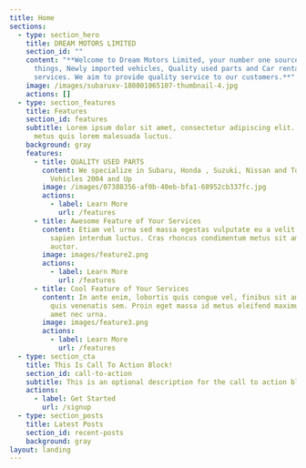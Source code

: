 ```yaml
---
title: Home
sections:
  - type: section_hero
    title: DREAM MOTORS LIMITED
    section_id: ""
    content: "**Welcome to Dream Motors Limited, your number one source for all
      things, Newly imported vehicles, Quality used parts and Car rental
      services. We aim to provide quality service to our customers.**"
    image: /images/subaruxv-180801065107-thumbnail-4.jpg
    actions: []
  - type: section_features
    title: Features
    section_id: features
    subtitle: Lorem ipsum dolor sit amet, consectetur adipiscing elit. Nullam a
      metus quis lorem malesuada luctus.
    background: gray
    features:
      - title: QUALITY USED PARTS
        content: We specialize in Subaru, Honda , Suzuki, Nissan and Toyota Parts for
          Vehicles 2004 and Up
        image: /images/07388356-af0b-40eb-bfa1-68952cb337fc.jpg
        actions:
          - label: Learn More
            url: /features
      - title: Awesome Feature of Your Services
        content: Etiam vel urna sed massa egestas vulputate eu a velit. Sed ut nisl nec
          sapien interdum luctus. Cras rhoncus condimentum metus sit amet
          auctor.
        image: images/feature2.png
        actions:
          - label: Learn More
            url: /features
      - title: Cool Feature of Your Services
        content: In ante enim, lobortis quis congue vel, finibus sit amet mi. Aenean
          quis venenatis sem. Proin eget massa id metus eleifend maximus sit
          amet nec urna.
        image: images/feature3.png
        actions:
          - label: Learn More
            url: /features
  - type: section_cta
    title: This Is Call To Action Block!
    section_id: call-to-action
    subtitle: This is an optional description for the call to action block.
    actions:
      - label: Get Started
        url: /signup
  - type: section_posts
    title: Latest Posts
    section_id: recent-posts
    background: gray
layout: landing
---
```

